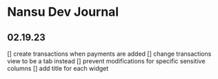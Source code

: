 # Nansu Dev Journal

## 02.19.23
[] create transactions when payments are added
[] change transactions view to be a tab instead
[] prevent modifications for specific sensitive columns
[] add title for each widget